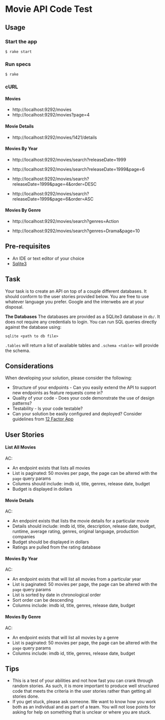 # Movie API Code Test

## Usage

### Start the app

`$ rake start`

### Run specs

`$ rake`

### cURL

#### Movies

* http://localhost:9292/movies
* http://localhost:9292/movies?page=4

#### Movie Details

* http://localhost:9292/movies/1421/details

#### Movies By Year

* http://localhost:9292/movies/search?releaseDate=1999

* http://localhost:9292/movies/search?releaseDate=1999&page=6

* http://localhost:9292/movies/search?releaseDate=1999&page=4&order=DESC

* http://localhost:9292/movies/search?releaseDate=1999&page=6&order=ASC


#### Movies By Genre

* http://localhost:9292/movies/search?genres=Action

* http://localhost:9292/movies/search?genres=Drama&page=10


## Pre-requisites

* An IDE or text editor of your choice
* [Sqlite3](http://www.sqlitetutorial.net/)


## Task
Your task is to create an API on top of a couple different databases.  It should conform to the user stories provided below.  You are free to use whatever language you prefer.  Google and the interwebs are at your disposal.

**The Databases**
The databases are provided as a SQLite3 database in `db/`.  It does not require any credentials to login.  You can run SQL queries directly against the database using:

```
sqlite <path to db file>
```

`.tables` will return a list of available tables and `.schema <table>` will provide the schema.

## Considerations
When developing your solution, please consider the following:

* Structure of your endpoints - Can you easily extend the API to support new endpoints as feature requests come in?
* Quality of your code - Does your code demonstrate the use of design patterns?
* Testability - Is your code testable?
* Can your solution be easily configured and deployed?  Consider guidelines from [12 Factor App](http://12factor.net/)


## User Stories

#### List All Movies
AC:

* An endpoint exists that lists all movies
* List is paginated: 50 movies per page, the page can be altered with the `page` query params
* Columns should include: imdb id, title, genres, release date, budget
* Budget is displayed in dollars

#### Movie Details
AC:

* An endpoint exists that lists the movie details for a particular movie
* Details should include: imdb id, title, description, release date, budget, runtime, average rating, genres, original language, production companies
* Budget should be displayed in dollars
* Ratings are pulled from the rating database

#### Movies By Year
AC:

* An endpoint exists that will list all movies from a particular year
* List is paginated: 50 movies per page, the page can be altered with the `page` query params
* List is sorted by date in chronological order
* Sort order can be descending
* Columns include: imdb id, title, genres, release date, budget

#### Movies By Genre
AC:

* An endpoint exists that will list all movies by a genre
* List is paginated: 50 movies per page, the page can be altered with the `page` query params
* Columns include: imdb id, title, genres, release date, budget

## Tips

* This is a test of your abilities and not how fast you can crank through random stories.  As such, it is more important to produce well structured code that meets the criteria in the user stories rather than getting all stories done.
* If you get stuck, please ask someone.  We want to know how you work both as an individual and as part of a team.  You will not lose points for asking for help on something that is unclear or where you are stuck.
